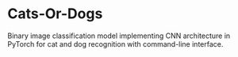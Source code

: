 # Cats-Or-Dogs
Binary image classification model implementing CNN architecture in PyTorch for cat and dog recognition with command-line interface.
